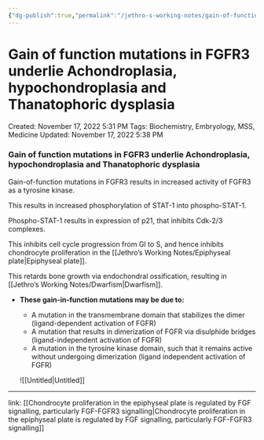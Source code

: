 ```yaml
---
{"dg-publish":true,"permalink":"/jethro-s-working-notes/gain-of-function-mutations-in-fgfr-3-underlie-achon/","dgPassFrontmatter":true}
---
```



# Gain of function mutations in FGFR3 underlie Achondroplasia, hypochondroplasia and Thanatophoric dysplasia

Created: November 17, 2022 5:31 PM
Tags: Biochemistry, Embryology, MSS, Medicine
Updated: November 17, 2022 5:38 PM

### Gain of function mutations in FGFR3 underlie Achondroplasia, hypochondroplasia and Thanatophoric dysplasia

Gain-of-function mutations in FGFR3 results in increased activity of FGFR3 as a tyrosine kinase.

This results in increased phosphorylation of STAT-1 into phospho-STAT-1.

Phospho-STAT-1 results in expression of p21, that inhibits Cdk-2/3 complexes.

This inhibits cell cycle progression from GI to S, and hence inhibits chondrocyte proliferation in the [[Jethro’s Working Notes/Epiphyseal plate\|Epiphyseal plate]].

This retards bone growth via endochondral ossification, resulting in [[Jethro’s Working Notes/Dwarfism\|Dwarfism]].

- **********************These gain-in-function mutations may be due to:**********************
    - A mutation in the transmembrane domain that stabilizes the dimer (ligand-dependent activation of FGFR)
    - A mutation that results in dimerization of FGFR via disulphide bridges (ligand-independent activation of FGFR)
    - A mutation in the tyrosine kinase domain, such that it remains active without undergoing dimerization (ligand independent activation of FGFR)
    
    ![[Untitled\|Untitled]]
    

---

link: [[Chondrocyte proliferation in the epiphyseal plate is regulated by FGF signalling, particularly FGF-FGFR3 signalling\|Chondrocyte proliferation in the epiphyseal plate is regulated by FGF signalling, particularly FGF-FGFR3 signalling]]
